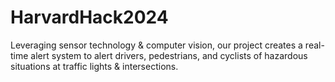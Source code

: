 # HarvardHack2024
Leveraging sensor technology & computer vision, our project creates a real-time alert system to  alert drivers, pedestrians, and cyclists of hazardous situations at traffic lights & intersections.
